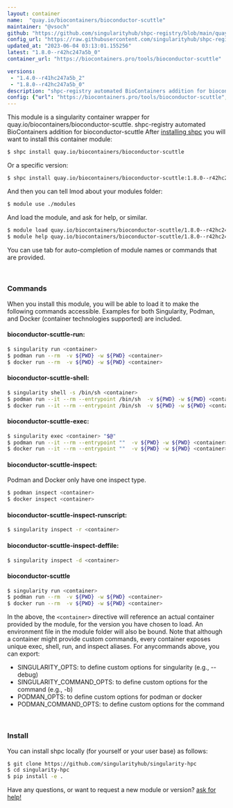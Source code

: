 ```yaml
---
layout: container
name:  "quay.io/biocontainers/bioconductor-scuttle"
maintainer: "@vsoch"
github: "https://github.com/singularityhub/shpc-registry/blob/main/quay.io/biocontainers/bioconductor-scuttle/container.yaml"
config_url: "https://raw.githubusercontent.com/singularityhub/shpc-registry/main/quay.io/biocontainers/bioconductor-scuttle/container.yaml"
updated_at: "2023-06-04 03:13:01.155256"
latest: "1.8.0--r42hc247a5b_0"
container_url: "https://biocontainers.pro/tools/bioconductor-scuttle"

versions:
 - "1.4.0--r41hc247a5b_2"
 - "1.8.0--r42hc247a5b_0"
description: "shpc-registry automated BioContainers addition for bioconductor-scuttle"
config: {"url": "https://biocontainers.pro/tools/bioconductor-scuttle", "maintainer": "@vsoch", "description": "shpc-registry automated BioContainers addition for bioconductor-scuttle", "latest": {"1.8.0--r42hc247a5b_0": "sha256:bf089e4a3db722bfa369f9c36d4dd61191c1a0548e4b0e34a7b709738a11cd6f"}, "tags": {"1.4.0--r41hc247a5b_2": "sha256:ea539dbb54472123fddc2403600b90a210e75922f97b467e4816b0fc8b830a8e", "1.8.0--r42hc247a5b_0": "sha256:bf089e4a3db722bfa369f9c36d4dd61191c1a0548e4b0e34a7b709738a11cd6f"}, "docker": "quay.io/biocontainers/bioconductor-scuttle"}
---
```


This module is a singularity container wrapper for quay.io/biocontainers/bioconductor-scuttle.
shpc-registry automated BioContainers addition for bioconductor-scuttle
After [installing shpc](#install) you will want to install this container module:


```bash
$ shpc install quay.io/biocontainers/bioconductor-scuttle
```

Or a specific version:

```bash
$ shpc install quay.io/biocontainers/bioconductor-scuttle:1.8.0--r42hc247a5b_0
```

And then you can tell lmod about your modules folder:

```bash
$ module use ./modules
```

And load the module, and ask for help, or similar.

```bash
$ module load quay.io/biocontainers/bioconductor-scuttle/1.8.0--r42hc247a5b_0
$ module help quay.io/biocontainers/bioconductor-scuttle/1.8.0--r42hc247a5b_0
```

You can use tab for auto-completion of module names or commands that are provided.

<br>

### Commands

When you install this module, you will be able to load it to make the following commands accessible.
Examples for both Singularity, Podman, and Docker (container technologies supported) are included.

#### bioconductor-scuttle-run:

```bash
$ singularity run <container>
$ podman run --rm  -v ${PWD} -w ${PWD} <container>
$ docker run --rm  -v ${PWD} -w ${PWD} <container>
```

#### bioconductor-scuttle-shell:

```bash
$ singularity shell -s /bin/sh <container>
$ podman run --it --rm --entrypoint /bin/sh  -v ${PWD} -w ${PWD} <container>
$ docker run --it --rm --entrypoint /bin/sh  -v ${PWD} -w ${PWD} <container>
```

#### bioconductor-scuttle-exec:

```bash
$ singularity exec <container> "$@"
$ podman run --it --rm --entrypoint ""  -v ${PWD} -w ${PWD} <container> "$@"
$ docker run --it --rm --entrypoint ""  -v ${PWD} -w ${PWD} <container> "$@"
```

#### bioconductor-scuttle-inspect:

Podman and Docker only have one inspect type.

```bash
$ podman inspect <container>
$ docker inspect <container>
```

#### bioconductor-scuttle-inspect-runscript:

```bash
$ singularity inspect -r <container>
```

#### bioconductor-scuttle-inspect-deffile:

```bash
$ singularity inspect -d <container>
```



#### bioconductor-scuttle

```bash
$ singularity run <container>
$ podman run --rm  -v ${PWD} -w ${PWD} <container>
$ docker run --rm  -v ${PWD} -w ${PWD} <container>
```


In the above, the `<container>` directive will reference an actual container provided
by the module, for the version you have chosen to load. An environment file in the
module folder will also be bound. Note that although a container
might provide custom commands, every container exposes unique exec, shell, run, and
inspect aliases. For anycommands above, you can export:

 - SINGULARITY_OPTS: to define custom options for singularity (e.g., --debug)
 - SINGULARITY_COMMAND_OPTS: to define custom options for the command (e.g., -b)
 - PODMAN_OPTS: to define custom options for podman or docker
 - PODMAN_COMMAND_OPTS: to define custom options for the command

<br>

### Install

You can install shpc locally (for yourself or your user base) as follows:

```bash
$ git clone https://github.com/singularityhub/singularity-hpc
$ cd singularity-hpc
$ pip install -e .
```

Have any questions, or want to request a new module or version? [ask for help!](https://github.com/singularityhub/singularity-hpc/issues)